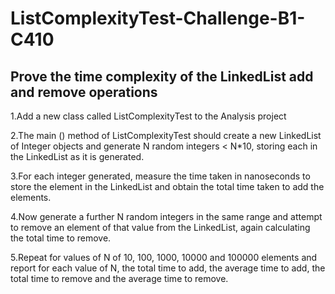 # ListComplexityTest-Challenge-B1-C410
## Prove the time complexity of the LinkedList add and remove operations   
1.﻿﻿Add a new class called ListComplexityTest to the Analysis project  
  
2.﻿﻿The main () method of ListComplexityTest should create a new LinkedList of Integer objects and generate N random integers < N*10, storing each in the LinkedList as it is generated.  
  
3.﻿﻿For each integer generated, measure the time taken in nanoseconds to store the element in the LinkedList and obtain the total time taken to add the elements.  
  
﻿﻿4.Now generate a further N random integers in the same range and attempt to remove an element of that value from the LinkedList, again calculating the total time to remove.  
    
5.﻿﻿Repeat for values of N of 10, 100, 1000, 10000 and 100000 elements and report for each value of N, the total time to add, the average time to add, the total time to remove and the average time to remove.  
